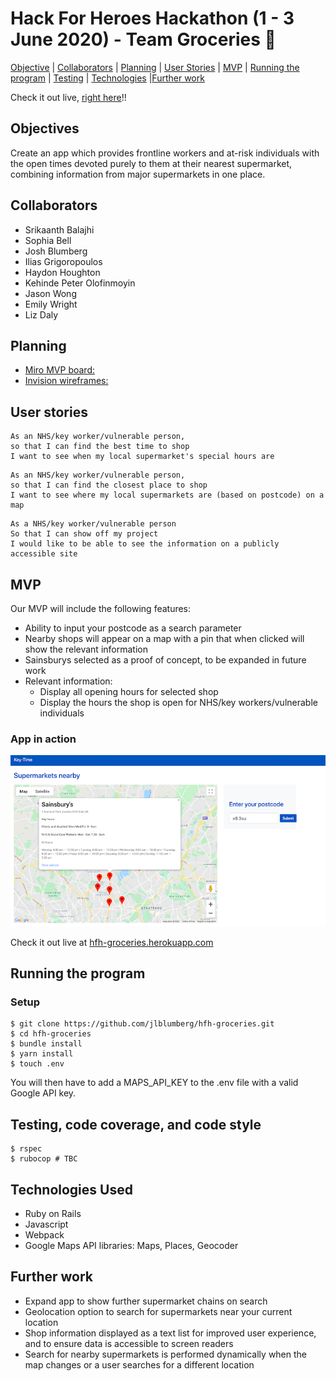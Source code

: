 # Hack For Heroes Hackathon (1 - 3 June 2020) - Team Groceries 🛒

[Objective](#objective) | [Collaborators](#collaborators) | [Planning](#planning) | [User Stories](#user_stories) | [MVP](#MVP) | [Running the program](#running_the_program) | [Testing](#testing) | [Technologies](#technologies) |[Further work](#further_work) 

Check it out live, [right here](http://hfh-groceries.herokuapp.com/)!!

## <a name="objectives">Objectives</a>

Create an app which provides frontline workers and at-risk individuals with the open times devoted purely to them at their nearest supermarket, combining information from major supermarkets in one place.

## <a name="collaborators">Collaborators</a>

- Srikaanth Balajhi
- Sophia Bell
- Josh Blumberg
- Ilias Grigoropoulos
- Haydon Houghton
- Kehinde Peter Olofinmoyin
- Jason Wong
- Emily Wright
- Liz Daly

## <a name="planning">Planning</a>

- [Miro MVP board:](https://miro.com/app/board/o9J_kr0yDm4=/)
- [Invision wireframes:](https://jason842465.invisionapp.com/freehand/hfh-groceries-K7tpa9Jf9?v=vjZVtVETrCEbCjPjKYYovg%3D%3D&linkshare=urlcopied)

## <a name="user_stories">User stories</a>

```
As an NHS/key worker/vulnerable person,
so that I can find the best time to shop
I want to see when my local supermarket's special hours are
```
```
As an NHS/key worker/vulnerable person,
so that I can find the closest place to shop
I want to see where my local supermarkets are (based on postcode) on a map
```
```
As a NHS/key worker/vulnerable person
So that I can show off my project
I would like to be able to see the information on a publicly accessible site
```

## <a name="MVP">MVP</a>

Our MVP will include the following features:

- Ability to input your postcode as a search parameter
- Nearby shops will appear on a map with a pin that when clicked will show the relevant information
- Sainsburys selected as a proof of concept, to be expanded in future work
- Relevant information:
  - Display all opening hours for selected shop 
  - Display the hours the shop is open for NHS/key workers/vulnerable individuals

### App in action

![key-time-app](app/assets/images/Website-screenshot.png)

Check it out live at [hfh-groceries.herokuapp.com](http://hfh-groceries.herokuapp.com/)

## <a name="running_the_program">Running the program</a>

### Setup
```
$ git clone https://github.com/jlblumberg/hfh-groceries.git
$ cd hfh-groceries
$ bundle install
$ yarn install
$ touch .env
```
You will then have to add a MAPS_API_KEY to the .env file with a valid Google API key. 

## <a name="testing">Testing, code coverage, and code style</a>
```
$ rspec 
$ rubocop # TBC
```

## <a name="technologies">Technologies Used</a>

- Ruby on Rails
- Javascript
- Webpack
- Google Maps API libraries: Maps, Places, Geocoder

## <a name="further_work">Further work</a>

- Expand app to show further supermarket chains on search
- Geolocation option to search for supermarkets near your current location
- Shop information displayed as a text list for improved user experience, and to ensure data is accessible to screen readers
- Search for nearby supermarkets is performed dynamically when the map changes or a user searches for a different location